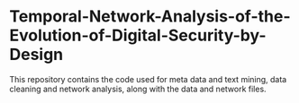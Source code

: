 # Temporal-Network-Analysis-of-the-Evolution-of-Digital-Security-by-Design
This repository contains the code used for meta data and text mining, data cleaning and network analysis, along with the data and network files.
